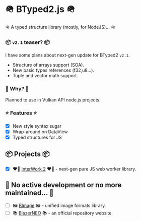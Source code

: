 # 🪖 BTyped2.js 🪖

🪖 A typed structure library (mostly, for NodeJS)... 🪖

### 📦 `v2.1` teaser? 📦
I have some plans about next-gen update for BTyped2 `v2.1`.
- Structure of arrays support (SOA).
- New basic types references (f32,u8…).
- Tuple and vector math support. 

### 🤔 Why? 🤔

Planned to use in Vulkan API node.js projects.

### ⭐ Features ⭐

- [x] New style syntax sugar
- [x] Wrap-around on DataView
- [x] Typed structures for JS

## 📦 Projects 📦

- [x] ❤️‍🔥 [InterWork 2](https://github.com/BlazerNEO/InterWork2) ❤️‍🔥 - next-gen pure JS web worker library.

## 🗿 No active development or no more maintained... 🗿

- [ ] 🖼 [BImage](https://github.com/BlazerNEO/BImage) 🖼 - unified image formats library.
- [ ] 📚 [BlazerNEO](https://github.com/BlazerNEO/.github) 📚 - an official repository website.
